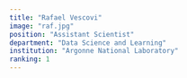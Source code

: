 ```yaml
---
title: "Rafael Vescovi"
image: "raf.jpg"
position: "Assistant Scientist"
department: "Data Science and Learning"
institution: "Argonne National Laboratory"
ranking: 1
---
```

